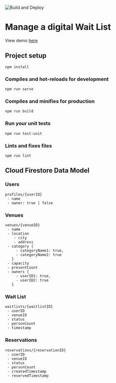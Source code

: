 ![Build and Deploy](https://github.com/antonderegt/max30/workflows/Build%20and%20Deploy/badge.svg?branch=master)

# Manage a digital Wait List

View demo [here](https://max30-max100.web.app/)

## Project setup
```
npm install
```

### Compiles and hot-reloads for development
```
npm run serve
```

### Compiles and minifies for production
```
npm run build
```

### Run your unit tests
```
npm run test:unit
```

### Lints and fixes files
```
npm run lint
```

## Cloud Firestore Data Model

### Users
```
profiles/{userID}
 - name
 - owner: true | false
```
   
### Venues
```
venues/{venueID}
 - name
 - location
    - city
    - address
 - category {
     - categoryName1: true,
     - categoryName2: true
   }
 - capacity
 - presentCount
 - owners {
     - userID1: true,
     - userID2: true
   }
```

### Wait List
```
waitlists/{waitlistID}
 - userID
 - venueID
 - status
 - personCount
 - timestamp
```
### Reservations
```
reservations/{reservationID}
 - userID
 - venueID
 - status
 - personCount
 - createdTimestamp
 - reservedTimestamp
```
